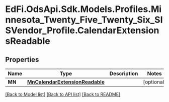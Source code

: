 # EdFi.OdsApi.Sdk.Models.Profiles.Minnesota_Twenty_Five_Twenty_Six_SISVendor_Profile.CalendarExtensionsReadable

## Properties

Name | Type | Description | Notes
------------ | ------------- | ------------- | -------------
**MN** | [**MnCalendarExtensionReadable**](MnCalendarExtensionReadable.md) |  | [optional] 

[[Back to Model list]](../README.md#documentation-for-models) [[Back to API list]](../README.md#documentation-for-api-endpoints) [[Back to README]](../README.md)

